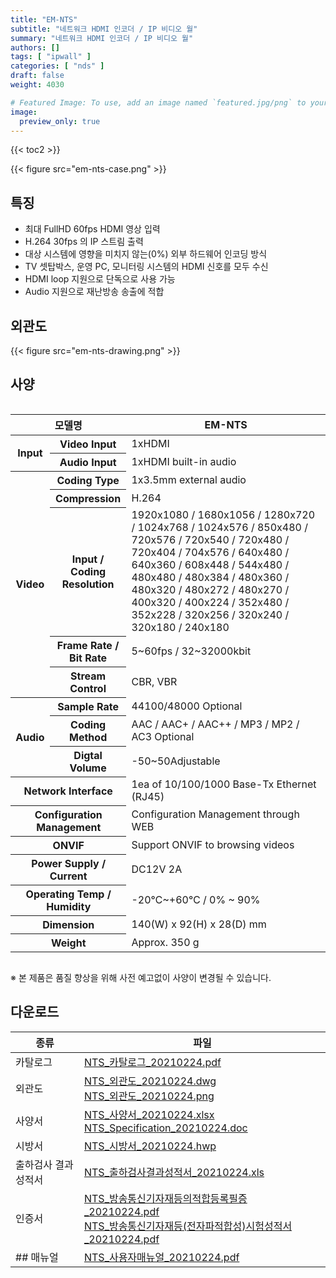 ```yaml
---
title: "EM-NTS"
subtitle: "네트워크 HDMI 인코더 / IP 비디오 월"
summary: "네트워크 HDMI 인코더 / IP 비디오 월"
authors: []
tags: [ "ipwall" ]
categories: [ "nds" ]
draft: false
weight: 4030

# Featured Image: To use, add an image named `featured.jpg/png` to your page's folder.
image:
  preview_only: true
---
```


{{< toc2 >}}

<div class="container">
<div class="row justify-content-center">
<div class="col-sm-6">

{{< figure src="em-nts-case.png" >}}

</div>
</div>
</div>

<div class="container">
<div class="row justify-content-center">
<div class="col-sm-8 pl-0">

## 특징

- 최대 FullHD 60fps HDMI 영상 입력
- H.264 30fps 의 IP 스트림 출력
- 대상 시스템에 영향을 미치지 않는(0%) 외부 하드웨어 인코딩 방식
- TV 셋탑박스, 운영 PC, 모니터링 시스템의 HDMI 신호를 모두 수신
- HDMI loop 지원으로 단독으로 사용 가능
- Audio 지원으로 재난방송 송출에 적합

</div>
<div class="col-sm-4 pl-0">

## 외관도

{{< figure src="em-nts-drawing.png" >}}

</div>
</div>
</div>

## 사양

<div style="overflow-x: auto">
<table class="spec">
<thead>
<tr>
<th colspan="2">모델명</th>
<th>EM-NTS</th>
</tr>
</thead>
<tbody>
<tr>
<th rowspan="2">Input</th>
<th>Video Input</th>
<td>1xHDMI</td>
</tr>
<tr>
<th>Audio Input</th>
<td>1xHDMI built-in audio</td>
</tr>
<tr>
<th rowspan="5">Video</th>
<th>Coding Type</th>
<td>1x3.5mm external audio</td>
</tr>
<tr>
<th>Compression</th>
<td>H.264</td>
</tr>
<tr>
<th>Input / Coding<br>Resolution</th>
<td>1920x1080 / 1680x1056 / 1280x720 / 1024x768 / 1024x576 / 850x480 / 720x576 / 720x540 / 720x480 / 720x404 / 704x576 / 640x480 / 640x360 / 608x448 / 544x480 / 480x480 / 480x384 / 480x360 / 480x320 / 480x272 / 480x270 / 400x320 / 400x224 / 352x480 / 352x228 / 320x256 / 320x240 / 320x180 / 240x180</td>
<tr>
<th>Frame Rate /<br>Bit Rate</th>
<td>5~60fps / 32~32000kbit</td>
</tr>
<tr>
<th>Stream Control</th>
<td>CBR, VBR</td>
</tr>
<tr>
<th rowspan="3">Audio</th>
<th>Sample Rate</th>
<td>44100/48000 Optional</td>
</tr>
<tr>
<th>Coding Method</th>
<td>AAC / AAC+ / AAC++ / MP3 / MP2 / AC3 Optional</td>
</tr>
<tr>
<th>Digtal Volume</th>
<td>-50~50Adjustable</td>
</tr>
<tr>
<th colspan="2">Network Interface</th>
<td>1ea of 10/100/1000 Base-Tx Ethernet (RJ45)</td>
</tr>
<tr>
<th colspan="2">Configuration Management</th>
<td>Configuration Management through WEB</td>
</tr>
<tr>
<th colspan="2">ONVIF</th>
<td>Support ONVIF to browsing videos</td>
</tr>
<tr>
<th colspan="2">Power Supply / Current</th>
<td>DC12V 2A</td>
</tr>
<tr>
<th colspan="2">Operating Temp / Humidity</th>
<td>-20℃~+60℃ / 0% ~ 90%</td>
</tr>
<tr>
<th colspan="2">Dimension</th>
<td>140(W) x 92(H) x 28(D) mm</td>
</tr>
<tr>
<th colspan="2">Weight</th>
<td>Approx. 350 g</td>
</tr>
</tbody>
</table>
</div>

※ 본 제품은 품질 향상을 위해 사전 예고없이 사양이 변경될 수 있습니다.

## 다운로드

종류 | 파일
---- | ----
카탈로그 | [NTS_카탈로그_20210224.pdf](https://www.emstone.com/data/sales/ko/NTS_카탈로그_20210224.pdf)
외관도 | [NTS_외관도_20210224.dwg](https://www.emstone.com/data/sales/ko/NTS_외관도_20210224.dwg)<br>[NTS_외관도_20210224.png](https://www.emstone.com/data/sales/ko/NTS_외관도_20210224.png)
사양서 | [NTS_사양서_20210224.xlsx](https://www.emstone.com/data/sales/ko/NTS_사양서_20210224.xlsx)<br>[NTS_Specification_20210224.doc](https://www.emstone.com/data/sales/ko/NTS_Specification_20210224.doc)
시방서 | [NTS_시방서_20210224.hwp](https://www.emstone.com/data/sales/ko/NTS_시방서_20210224.hwp)
출하검사 결과 성적서 | [NTS_출하검사결과성적서_20210224.xls](https://www.emstone.com/data/sales/ko/NTS_출하검사결과성적서_20210224.xls)
인증서 | [NTS_방송통신기자재등의적합등록필증_20210224.pdf](https://www.emstone.com/data/sales/ko/NTS_방송통신기자재등의적합등록필증_20210224.pdf)<br>[NTS_방송통신기자재등(전자파적합성)시험성적서_20210224.pdf](https://www.emstone.com/data/sales/ko/NTS_방송통신기자재등(전자파적합성)시험성적서_20210224.pdf)
## 매뉴얼 | [NTS_사용자매뉴얼_20210224.pdf](https://www.emstone.com/data/sales/ko/NTS_사용자매뉴얼_20210224.pdf)